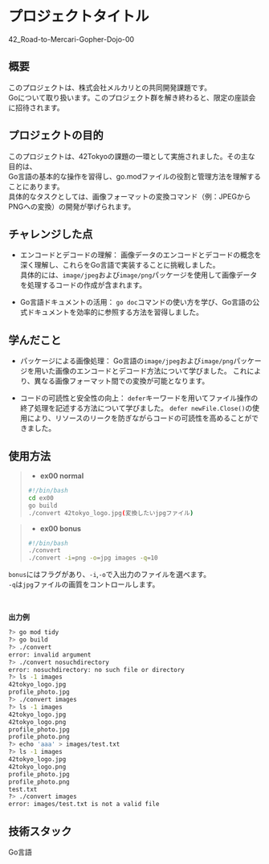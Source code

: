 # プロジェクトタイトル

42_Road-to-Mercari-Gopher-Dojo-00

## 概要

このプロジェクトは、株式会社メルカリとの共同開発課題です。  
Goについて取り扱います。このプロジェクト群を解き終わると、限定の座談会に招待されます。


## プロジェクトの目的

このプロジェクトは、42Tokyoの課題の一環として実施されました。その主な目的は、  
Go言語の基本的な操作を習得し、go.modファイルの役割と管理方法を理解することにあります。  
具体的なタスクとしては、画像フォーマットの変換コマンド（例：JPEGからPNGへの変換）の開発が挙げられます。  

## チャレンジした点

- エンコードとデコードの理解：
画像データのエンコードとデコードの概念を深く理解し、これらをGo言語で実装することに挑戦しました。  
具体的には、`image/jpeg`および`image/png`パッケージを使用して画像データを処理するコードの作成が含まれます。

- Go言語ドキュメントの活用：
`go doc`コマンドの使い方を学び、Go言語の公式ドキュメントを効率的に参照する方法を習得しました。

## 学んだこと

- パッケージによる画像処理：
Go言語の`image/jpeg`および`image/png`パッケージを用いた画像のエンコードとデコード方法について学びました。
これにより、異なる画像フォーマット間での変換が可能となります。

- コードの可読性と安全性の向上：
`defer`キーワードを用いてファイル操作の終了処理を記述する方法について学びました。
`defer newFile.Close()`の使用により、リソースのリークを防ぎながらコードの可読性を高めることができました。

## 使用方法

> - **ex00 normal**
> ```bash php
> #!/bin/bash
> cd ex00
> go build
> ./convert 42tokyo_logo.jpg(変換したいjpgファイル)
> ```


> - **ex00 bonus**
> ```bash php
> #!/bin/bash
> ./convert
> ./convert -i=png -o=jpg images -q=10
> ```

`bonus`にはフラグがあり、`-i`,`-o`で入出力のファイルを選べます。  
`-q`は`jpg`ファイルの画質をコントロールします。


<br>

**出力例**
```bash
?> go mod tidy
?> go build
?> ./convert
error: invalid argument
?> ./convert nosuchdirectory
error: nosuchdirectory: no such file or directory
?> ls -1 images
42tokyo_logo.jpg
profile_photo.jpg
?> ./convert images
?> ls -1 images
42tokyo_logo.jpg
42tokyo_logo.png
profile_photo.jpg
profile_photo.png
?> echo 'aaa' > images/test.txt
?> ls -1 images
42tokyo_logo.jpg
42tokyo_logo.png
profile_photo.jpg
profile_photo.png
test.txt
?> ./convert images
error: images/test.txt is not a valid file
```

## 技術スタック

Go言語
